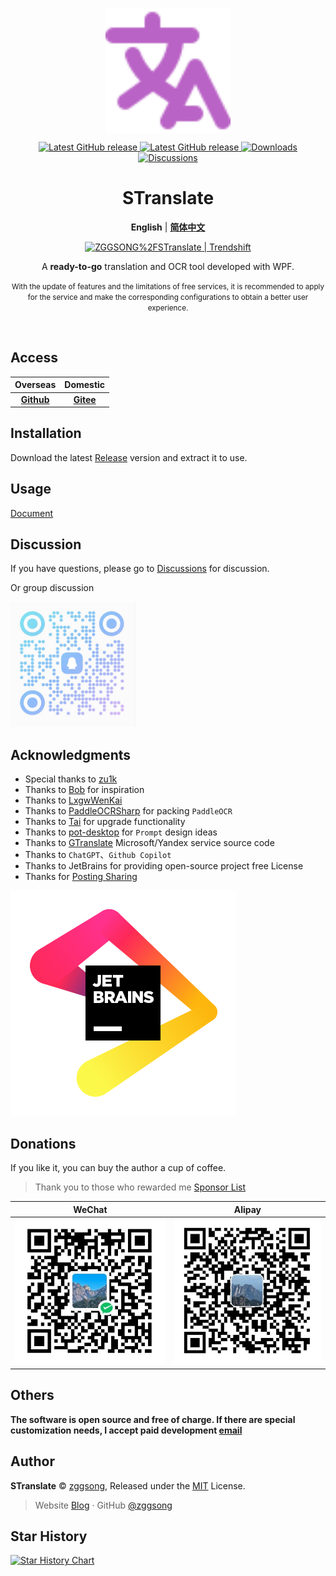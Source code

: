 <div align="center">

<p>
<a href="https://github.com/zggsong/STranslate" target="_blank">
<img align="center" alt="STranslate" width="200" src="./img/favicon.svg" />
</a>
</p>
<p>
<a href="https://github.com/ZGGSONG/STranslate/blob/main/LICENSE" target="_self">
 <img alt="Latest GitHub release" src="https://img.shields.io/github/license/ZGGSONG/STranslate" />
</a>
<a href="https://github.com/ZGGSONG/STranslate/releases/latest" target="_blank">
 <img alt="Latest GitHub release" src="https://img.shields.io/github/release/ZGGSONG/STranslate.svg" />
</a>
<a href="https://github.com/ZGGSONG/STranslate/releases" target="_self">
 <img alt="Downloads" src="https://img.shields.io/github/downloads/ZGGSONG/STranslate/total" />
</a>
<a href="https://github.com/ZGGSONG/STranslate/discussions" target="_self">
 <img alt="Discussions" src="https://img.shields.io/github/discussions/ZGGSONG/STranslate" />
</a>
</p>

<h1 align="center">STranslate</h1>

**English** | [**简体中文**](./README_ZH.md)

<a href="https://trendshift.io/repositories/6979" target="_blank"><img src="https://trendshift.io/api/badge/repositories/6979" alt="ZGGSONG%2FSTranslate | Trendshift" style="width: 250px; height: 55px;" width="250" height="55"/></a>

<p align="center">A <strong>ready-to-go</strong> translation and OCR tool developed with WPF.</p>

<small>With the update of features and the limitations of free services, it is recommended to apply for the service and make the corresponding configurations to obtain a better user experience.</small>

</div>

<br/>

## Access

| Overseas | Domestic |
| :--: | :--: |
| **[Github](https://github.com/ZGGSONG/STranslate)** | **[Gitee](https://gitee.com/zggsong/STranslate)** |

## Installation

Download the latest [Release](https://github.com/ZGGSONG/STranslate/releases) version and extract it to use.

## Usage

[Document](https://stranslate.zggsong.com)

## Discussion

If you have questions, please go to [Discussions](https://github.com/ZGGSONG/STranslate/discussions) for discussion.

Or group discussion

<img src="./img/qq.jpeg" height=200 />

## Acknowledgments

- Special thanks to [zu1k](https://github.com/zu1k)
- Thanks to [Bob](https://bobtranslate.com/guide/) for inspiration
- Thanks to [LxgwWenKai](https://github.com/lxgw/LxgwWenKai)
- Thanks to [PaddleOCRSharp](https://gitee.com/raoyutian/paddle-ocrsharp) for packing `PaddleOCR`
- Thanks to [Tai](https://github.com/Planshit/Tai) for upgrade functionality
- Thanks to [pot-desktop](https://pot-app.com/) for `Prompt` design ideas
- Thanks to [GTranslate](https://github.com/d4n3436/GTranslate ) Microsoft/Yandex service source code
- Thanks to `ChatGPT`、`Github Copilot`
- Thanks to JetBrains for providing open-source project free License
- Thanks for [Posting Sharing](Sponsor.md#分享支持)

<a href="https://jb.gg/OpenSourceSupport"><img src="./img/jb_beam.svg" /></a>

## Donations

If you like it, you can buy the author a cup of coffee.

> Thank you to those who rewarded me [Sponsor List](Sponsor.md)

| WeChat | Alipay |
| :--: | :--: |
|![wehcatpay](./img/wechatpay.jpg) | ![alipay](./img/alipay.jpg) |

## Others

**The software is open source and free of charge. If there are special customization needs, I accept paid development [email](zggsong@foxmail.com)**

## Author

**STranslate** © [zggsong](https://github.com/zggsong), Released under the [MIT](https://github.com/ZGGSONG/STranslate/blob/main/LICENSE) License.<br>

> Website [Blog](https://www.zggsong.com) · GitHub [@zggsong](https://github.com/zggsong)

## Star History

[![Star History Chart](https://api.star-history.com/svg?repos=ZGGSONG/STranslate&type=Date)](https://star-history.com/#ZGGSONG/STranslate&Date)
